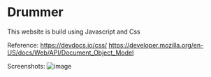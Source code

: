 # Drummer
This website is build using Javascript and Css

Reference:
https://devdocs.io/css/
https://developer.mozilla.org/en-US/docs/Web/API/Document_Object_Model

Screenshots:
![image](https://user-images.githubusercontent.com/72188475/149133078-bfc5e894-af45-4402-bb15-430bff48efa3.png)
